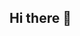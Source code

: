 ## Hi there 👋

<!--

- 🔭 I’m currently working on industrial cleaning, obviously not my area.
- 🌱 I’m currently learning Programming Logic.
- 🤔 I’m looking for help with coding, I'm still new here.
- 💬 Ask me about my wife, I love her so much.
- 📫 How to reach me: diegobsabatini@gmail.com
- 😄 Pronouns: he/him
- ⚡ Fun fact: I can't find a way to hit my E's when I'm playing LeBlanc
-->
